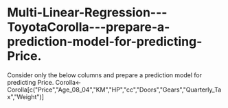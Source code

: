 # Multi-Linear-Regression---ToyotaCorolla---prepare-a-prediction-model-for-predicting-Price.
Consider only the below columns and prepare a prediction model for predicting Price.  Corolla&lt;-Corolla[c("Price","Age_08_04","KM","HP","cc","Doors","Gears","Quarterly_Tax","Weight")]
